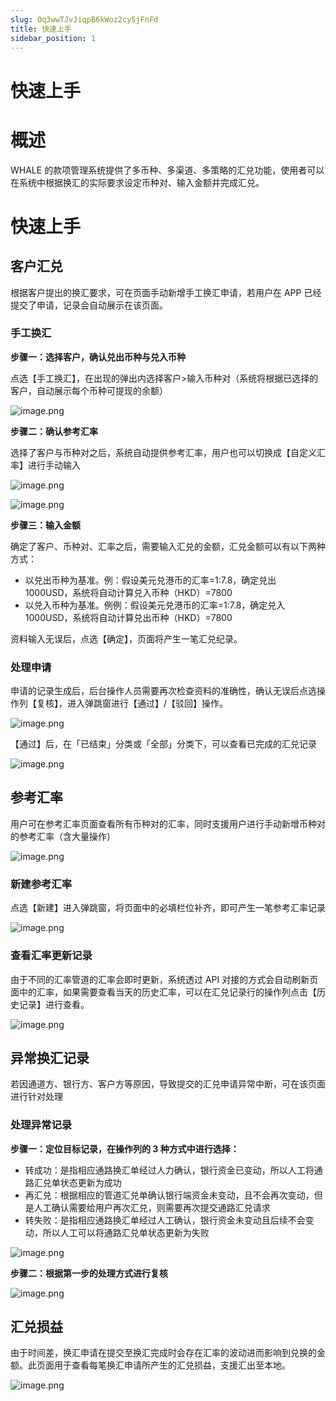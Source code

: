 ```yaml
---
slug: Oq3wwTJvJiqpB6kWoz2cy5jFnFd
title: 快速上手
sidebar_position: 1
---
```



# 快速上手


# 概述


WHALE 的款项管理系统提供了多币种、多渠道、多策略的汇兑功能，使用者可以在系统中根据换汇的实际要求设定币种对、输入金额并完成汇兑。


# 快速上手


## 客户汇兑


根据客户提出的换汇要求，可在页面手动新增手工换汇申请，若用户在 APP 已经提交了申请，记录会自动展示在该页面。


### 手工换汇


**步骤一：选择客户，确认兑出币种与兑入币种**


点选【手工换汇】，在出现的弹出内选择客户>输入币种对（系统将根据已选择的客户，自动展示每个币种可提现的余额）


![image.png](/assets/b86a1a0267788702fa6b4026f9a8db21.png)


**步骤二：确认参考汇率**


选择了客户与币种对之后，系统自动提供参考汇率，用户也可以切换成【自定义汇率】进行手动输入


![image.png](/assets/e461e74c99a94ac59ed8904abebd7b8f.png)


![image.png](/assets/add6d78b4b4035a5bfe3404e2f0b27c0.png)


**步骤三：输入金额**


确定了客户、币种对、汇率之后，需要输入汇兑的金额，汇兑金额可以有以下两种方式：

- 以兑出币种为基准。例：假设美元兑港币的汇率=1:7.8，确定兑出 1000USD，系统将自动计算兑入币种（HKD）=7800
- 以兑入币种为基准。例例：假设美元兑港币的汇率=1:7.8，确定兑入 1000USD，系统将自动计算兑出币种（HKD）=7800

资料输入无误后，点选【确定】，页面将产生一笔汇兑纪录。


### 处理申请


申请的记录生成后，后台操作人员需要再次检查资料的准确性，确认无误后点选操作列【复核】，进入弹跳窗进行【通过】/【驳回】操作。


![image.png](/assets/885ba86b46d24c977456df3866695a5f.png)


【通过】后，在「已结束」分类或「全部」分类下，可以查看已完成的汇兑记录


![image.png](/assets/5b2cc362eff242228e993ac2fdc252b0.png)


## 参考汇率


用户可在参考汇率页面查看所有币种对的汇率，同时支援用户进行手动新增币种对的参考汇率（含大量操作）


![image.png](/assets/e895ce619cc741d27f140ec6bd061ae8.png)


### 新建参考汇率


点选【新建】进入弹跳窗，将页面中的必填栏位补齐，即可产生一笔参考汇率记录


![image.png](/assets/19a6ec31f74919e970393e99df0a0865.png)


### 查看汇率更新记录


由于不同的汇率管道的汇率会即时更新，系统透过 API 对接的方式会自动刷新页面中的汇率，如果需要查看当天的历史汇率，可以在汇兑记录行的操作列点击【历史记录】进行查看。


![image.png](/assets/9dad153be4d92e00d3192a18f8f05535.png)


## 异常换汇记录


若因通道方、银行方、客户方等原因，导致提交的汇兑申请异常中断，可在该页面进行针对处理


### 处理异常记录


**步骤一：定位目标记录，在操作列的 3 种方式中进行选择：**

- 转成功：是指相应通路换汇单经过人力确认，银行资金已变动，所以人工将通路汇兑单状态更新为成功
- 再汇兑：根据相应的管道汇兑单确认银行端资金未变动，且不会再次变动，但是人工确认需要给用户再次汇兑，则需要再次提交通路汇兑请求
- 转失败：是指相应通路换汇单经过人工确认，银行资金未变动且后续不会变动，所以人工可以将通路汇兑单状态更新为失败

![image.png](/assets/f4c2d0a6ad258c33afb94ff5048cc8a0.png)


**步骤二：根据第一步的处理方式进行复核**


![image.png](/assets/56add07c443ec4208c92ab7c7f86a9fa.png)


## 汇兑损益


由于时间差，换汇申请在提交至换汇完成时会存在汇率的波动进而影响到兑换的金额。此页面用于查看每笔换汇申请所产生的汇兑损益，支援汇出至本地。


![image.png](/assets/4ab9020c77427777158e39779cf435f8.png)

